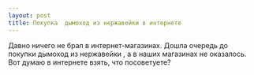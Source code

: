 ```yaml
---
layout: post 
title: Покупка  дымоход из нержавейки в интернете 
--- 
```

Давно ничего не брал в интернет-магазинах. Дошла очередь до покупки  дымоход из нержавейки , а в наших магазинах не оказалось. Вот думаю в интернете взять, что посоветуете?